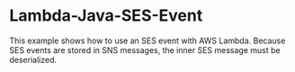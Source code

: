 # Lambda-Java-SES-Event

This example shows how to use an SES event with AWS Lambda. Because SES events 
are stored in SNS messages, the inner SES message must be deserialized. 
